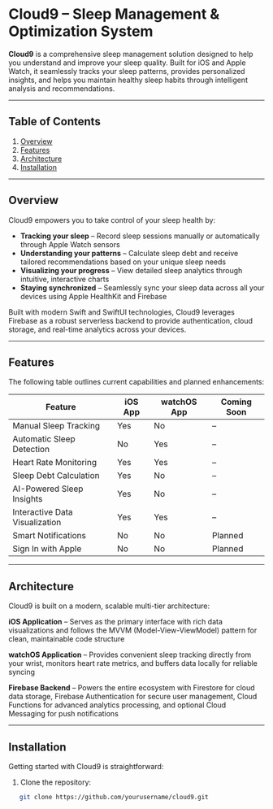 # Cloud9 – Sleep Management & Optimization System

**Cloud9** is a comprehensive sleep management solution designed to help you understand and improve your sleep quality. Built for iOS and Apple Watch, it seamlessly tracks your sleep patterns, provides personalized insights, and helps you maintain healthy sleep habits through intelligent analysis and recommendations.

---

## Table of Contents
1. [Overview](#overview)  
2. [Features](#features)  
3. [Architecture](#architecture)  
4. [Installation](#installation)

---

## Overview

Cloud9 empowers you to take control of your sleep health by:

- **Tracking your sleep** – Record sleep sessions manually or automatically through Apple Watch sensors
- **Understanding your patterns** – Calculate sleep debt and receive tailored recommendations based on your unique sleep needs
- **Visualizing your progress** – View detailed sleep analytics through intuitive, interactive charts
- **Staying synchronized** – Seamlessly sync your sleep data across all your devices using Apple HealthKit and Firebase

Built with modern Swift and SwiftUI technologies, Cloud9 leverages Firebase as a robust serverless backend to provide authentication, cloud storage, and real-time analytics across your devices.

---

## Features

The following table outlines current capabilities and planned enhancements:

| Feature | iOS App | watchOS App | Coming Soon |
|---------|---------|-------------|-------------|
| Manual Sleep Tracking | Yes | No | – |
| Automatic Sleep Detection | No | Yes | – |
| Heart Rate Monitoring | Yes | Yes | – |
| Sleep Debt Calculation | Yes | No | – |
| AI-Powered Sleep Insights | Yes | No | – |
| Interactive Data Visualization | Yes | Yes | – |
| Smart Notifications | No | No | Planned |
| Sign In with Apple | No | No | Planned |

---

## Architecture

Cloud9 is built on a modern, scalable multi-tier architecture:

**iOS Application** – Serves as the primary interface with rich data visualizations and follows the MVVM (Model-View-ViewModel) pattern for clean, maintainable code structure

**watchOS Application** – Provides convenient sleep tracking directly from your wrist, monitors heart rate metrics, and buffers data locally for reliable syncing

**Firebase Backend** – Powers the entire ecosystem with Firestore for cloud data storage, Firebase Authentication for secure user management, Cloud Functions for advanced analytics processing, and optional Cloud Messaging for push notifications

---

## Installation

Getting started with Cloud9 is straightforward:

1. Clone the repository:  
```bash
   git clone https://github.com/yourusername/cloud9.git
